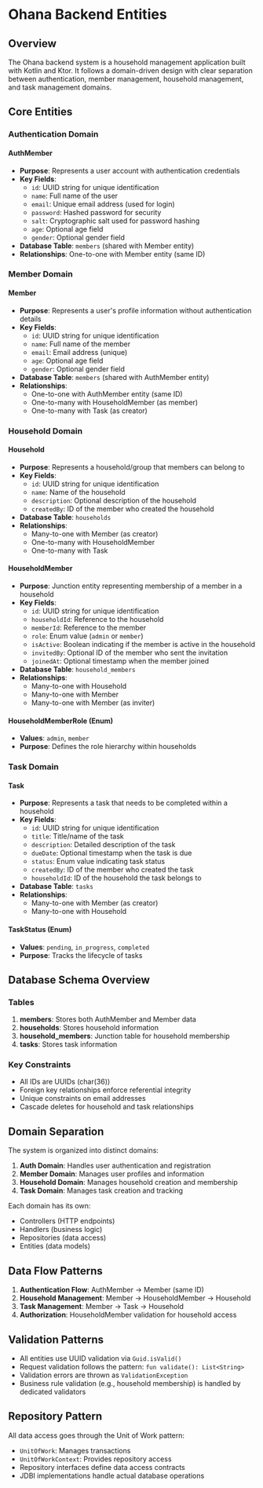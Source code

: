# Ohana Backend Entities

## Overview

The Ohana backend system is a household management application built with Kotlin and Ktor. It follows a domain-driven design with clear separation between authentication, member management, household management, and task management domains.

## Core Entities

### Authentication Domain

#### AuthMember

- **Purpose**: Represents a user account with authentication credentials
- **Key Fields**:
  - `id`: UUID string for unique identification
  - `name`: Full name of the user
  - `email`: Unique email address (used for login)
  - `password`: Hashed password for security
  - `salt`: Cryptographic salt used for password hashing
  - `age`: Optional age field
  - `gender`: Optional gender field
- **Database Table**: `members` (shared with Member entity)
- **Relationships**: One-to-one with Member entity (same ID)

### Member Domain

#### Member

- **Purpose**: Represents a user's profile information without authentication details
- **Key Fields**:
  - `id`: UUID string for unique identification
  - `name`: Full name of the member
  - `email`: Email address (unique)
  - `age`: Optional age field
  - `gender`: Optional gender field
- **Database Table**: `members` (shared with AuthMember entity)
- **Relationships**:
  - One-to-one with AuthMember entity (same ID)
  - One-to-many with HouseholdMember (as member)
  - One-to-many with Task (as creator)

### Household Domain

#### Household

- **Purpose**: Represents a household/group that members can belong to
- **Key Fields**:
  - `id`: UUID string for unique identification
  - `name`: Name of the household
  - `description`: Optional description of the household
  - `createdBy`: ID of the member who created the household
- **Database Table**: `households`
- **Relationships**:
  - Many-to-one with Member (as creator)
  - One-to-many with HouseholdMember
  - One-to-many with Task

#### HouseholdMember

- **Purpose**: Junction entity representing membership of a member in a household
- **Key Fields**:
  - `id`: UUID string for unique identification
  - `householdId`: Reference to the household
  - `memberId`: Reference to the member
  - `role`: Enum value (`admin` or `member`)
  - `isActive`: Boolean indicating if the member is active in the household
  - `invitedBy`: Optional ID of the member who sent the invitation
  - `joinedAt`: Optional timestamp when the member joined
- **Database Table**: `household_members`
- **Relationships**:
  - Many-to-one with Household
  - Many-to-one with Member
  - Many-to-one with Member (as inviter)

#### HouseholdMemberRole (Enum)

- **Values**: `admin`, `member`
- **Purpose**: Defines the role hierarchy within households

### Task Domain

#### Task

- **Purpose**: Represents a task that needs to be completed within a household
- **Key Fields**:
  - `id`: UUID string for unique identification
  - `title`: Title/name of the task
  - `description`: Detailed description of the task
  - `dueDate`: Optional timestamp when the task is due
  - `status`: Enum value indicating task status
  - `createdBy`: ID of the member who created the task
  - `householdId`: ID of the household the task belongs to
- **Database Table**: `tasks`
- **Relationships**:
  - Many-to-one with Member (as creator)
  - Many-to-one with Household

#### TaskStatus (Enum)

- **Values**: `pending`, `in_progress`, `completed`
- **Purpose**: Tracks the lifecycle of tasks

## Database Schema Overview

### Tables

1. **members**: Stores both AuthMember and Member data
2. **households**: Stores household information
3. **household_members**: Junction table for household membership
4. **tasks**: Stores task information

### Key Constraints

- All IDs are UUIDs (char(36))
- Foreign key relationships enforce referential integrity
- Unique constraints on email addresses
- Cascade deletes for household and task relationships

## Domain Separation

The system is organized into distinct domains:

1. **Auth Domain**: Handles user authentication and registration
2. **Member Domain**: Manages user profiles and information
3. **Household Domain**: Manages household creation and membership
4. **Task Domain**: Manages task creation and tracking

Each domain has its own:

- Controllers (HTTP endpoints)
- Handlers (business logic)
- Repositories (data access)
- Entities (data models)

## Data Flow Patterns

1. **Authentication Flow**: AuthMember → Member (same ID)
2. **Household Management**: Member → HouseholdMember → Household
3. **Task Management**: Member → Task → Household
4. **Authorization**: HouseholdMember validation for household access

## Validation Patterns

- All entities use UUID validation via `Guid.isValid()`
- Request validation follows the pattern: `fun validate(): List<String>`
- Validation errors are thrown as `ValidationException`
- Business rule validation (e.g., household membership) is handled by dedicated validators

## Repository Pattern

All data access goes through the Unit of Work pattern:

- `UnitOfWork`: Manages transactions
- `UnitOfWorkContext`: Provides repository access
- Repository interfaces define data access contracts
- JDBI implementations handle actual database operations
